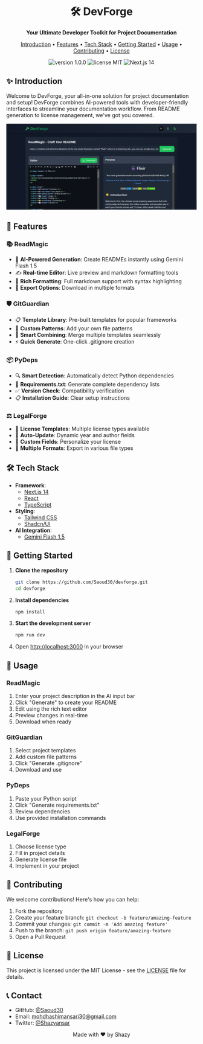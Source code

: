 <h1 align="center">🛠️ DevForge</h1>
<p align="center">
  <strong>Your Ultimate Developer Toolkit for Project Documentation</strong>
</p>

<p align="center">
  <a href="#✨-introduction">Introduction</a> •
  <a href="#🚀-features">Features</a> •
  <a href="#🛠️-tech-stack">Tech Stack</a> •
  <a href="#🏁-getting-started">Getting Started</a> •
  <a href="#📖-usage">Usage</a> •
  <a href="#🤝-contributing">Contributing</a> •
  <a href="#📄-license">License</a>
</p>

<p align="center">
  <img src="https://img.shields.io/badge/version-1.0.0-blue.svg" alt="version 1.0.0">
  <img src="https://img.shields.io/badge/license-MIT-green.svg" alt="license MIT">
  <img src="https://img.shields.io/badge/next.js-14.0.0-black.svg" alt="Next.js 14">
</p>

## ✨ Introduction
Welcome to DevForge, your all-in-one solution for project documentation and setup! DevForge combines AI-powered tools with developer-friendly interfaces to streamline your documentation workflow. From README generation to license management, we've got you covered.

<div align="center">
  <img src="devforge-screenshot.png" alt="DevForge Interface">
</div>

## 🚀 Features

### 📚 ReadMagic
- 🤖 **AI-Powered Generation**: Create READMEs instantly using Gemini Flash 1.5
- ✍️ **Real-time Editor**: Live preview and markdown formatting tools
- 🎨 **Rich Formatting**: Full markdown support with syntax highlighting
- 💾 **Export Options**: Download in multiple formats

### 🛡️ GitGuardian
- 📋 **Template Library**: Pre-built templates for popular frameworks
- 🎯 **Custom Patterns**: Add your own file patterns
- 🔄 **Smart Combining**: Merge multiple templates seamlessly
- ⚡ **Quick Generate**: One-click .gitignore creation

### 📦 PyDeps
- 🔍 **Smart Detection**: Automatically detect Python dependencies
- 📝 **Requirements.txt**: Generate complete dependency lists
- ✅ **Version Check**: Compatibility verification
- 📋 **Installation Guide**: Clear setup instructions

### ⚖️ LegalForge
- 📜 **License Templates**: Multiple license types available
- 🔄 **Auto-Update**: Dynamic year and author fields
- 🎨 **Custom Fields**: Personalize your license
- 💾 **Multiple Formats**: Export in various file types

## 🛠️ Tech Stack
- **Framework**: 
  - [Next.js 14](https://nextjs.org/)
  - [React](https://reactjs.org/)
  - [TypeScript](https://www.typescriptlang.org/)
- **Styling**: 
  - [Tailwind CSS](https://tailwindcss.com/)
  - [Shadcn/UI](https://ui.shadcn.com/)
- **AI Integration**:
  - [Gemini Flash 1.5](https://gemini.google.com/)

## 🏁 Getting Started

1. **Clone the repository**
   ```bash
   git clone https://github.com/Saoud30/devforge.git
   cd devforge
   ```

2. **Install dependencies**
   ```bash
   npm install
   ```

3. **Start the development server**
   ```bash
   npm run dev
   ```

4. Open [http://localhost:3000](http://localhost:3000) in your browser

## 📖 Usage

### ReadMagic
1. Enter your project description in the AI input bar
2. Click "Generate" to create your README
3. Edit using the rich text editor
4. Preview changes in real-time
5. Download when ready

### GitGuardian
1. Select project templates
2. Add custom file patterns
3. Click "Generate .gitignore"
4. Download and use

### PyDeps
1. Paste your Python script
2. Click "Generate requirements.txt"
3. Review dependencies
4. Use provided installation commands

### LegalForge
1. Choose license type
2. Fill in project details
3. Generate license file
4. Implement in your project

## 🤝 Contributing
We welcome contributions! Here's how you can help:

1. Fork the repository
2. Create your feature branch: `git checkout -b feature/amazing-feature`
3. Commit your changes: `git commit -m 'Add amazing feature'`
4. Push to the branch: `git push origin feature/amazing-feature`
5. Open a Pull Request

## 📄 License
This project is licensed under the MIT License - see the [LICENSE](LICENSE) file for details.

## 📞 Contact
- GitHub: [@Saoud30](https://github.com/Saoud30)
- Email: mohdhashimansari30@gmail.com
- Twitter: [@Shazyansar](https://twitter.com/Shazyansar)

<div align="center">
  Made with ❤️ by Shazy
</div>